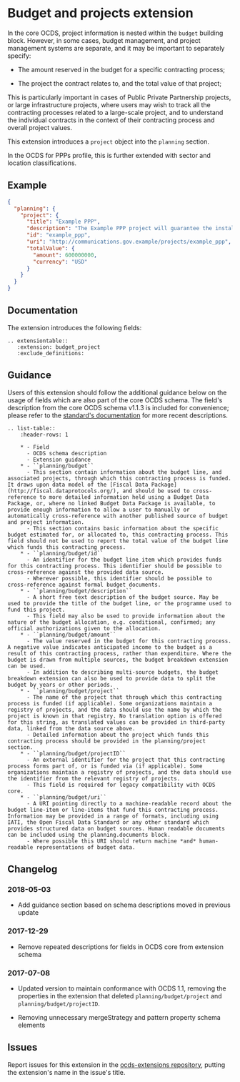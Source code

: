# Budget and projects extension

In the core OCDS, project information is nested within the `budget` building block. However, in some cases, budget management, and project management systems are separate, and it may be important to separately specify:

* The amount reserved in the budget for a specific contracting process;

* The project the contract relates to, and the total value of that project;

This is particularly important in cases of Public Private Partnership projects, or large infrastructure projects, where users may wish to track all the contracting processes related to a large-scale project, and to understand the individual contracts in the context of their contracting process and overall project values.

This extension introduces a `project` object into the `planning` section.

In the OCDS for PPPs profile, this is further extended with sector and location classifications.

## Example

```json
{
  "planning": {
    "project": {
      "title": "Example PPP",
      "description": "The Example PPP project will guarantee the installation of a wholesale shared network that allows the provision of telecommunications services by current and future operators.",
      "id": "example_ppp",
      "uri": "http://communications.gov.example/projects/example_ppp",
      "totalValue": {
        "amount": 600000000,
        "currency": "USD"
      }
    }
  }
}
```

## Documentation

The extension introduces the following fields:

```eval_rst
.. extensiontable::
   :extension: budget_project
   :exclude_definitions:
```

## Guidance

Users of this extension should follow the additional guidance below on the usage of fields which are also part of the core OCDS schema. The field's description from the core OCDS schema v1.1.3 is included for convenience; please refer to the [standard's documentation](http://standard.open-contracting.org) for more recent descriptions.

```eval_rst
.. list-table::
    :header-rows: 1

    * - Field
      - OCDS schema description
      - Extension guidance
    * - ``planning/budget``
      - This section contain information about the budget line, and associated projects, through which this contracting process is funded. It draws upon data model of the [Fiscal Data Package](http://fiscal.dataprotocols.org/), and should be used to cross-reference to more detailed information held using a Budget Data Package, or, where no linked Budget Data Package is available, to provide enough information to allow a user to manually or automatically cross-reference with another published source of budget and project information.
      - This section contains basic information about the specific budget estimated for, or allocated to, this contracting process. This field should not be used to report the total value of the budget line which funds this contracting process.
    * - ``planning/budget/id``
      - An identifier for the budget line item which provides funds for this contracting process. This identifier should be possible to cross-reference against the provided data source.
      - Wherever possible, this identifier should be possible to cross-reference against formal budget documents.
    * - ``planning/budget/description``
      - A short free text description of the budget source. May be used to provide the title of the budget line, or the programme used to fund this project.
      - This field may also be used to provide information about the nature of the budget allocation, e.g. conditional, confirmed; any official authorizations given to the allocation.
    * - ``planning/budget/amount``
      - The value reserved in the budget for this contracting process. A negative value indicates anticipated income to the budget as a result of this contracting process, rather than expenditure. Where the budget is drawn from multiple sources, the budget breakdown extension can be used.
      - In addition to describing multi-source budgets, the budget breakdown extension can also be used to provide data to split the budget by years or other periods.
    * - ``planning/budget/project``
      - The name of the project that through which this contracting process is funded (if applicable). Some organizations maintain a registry of projects, and the data should use the name by which the project is known in that registry. No translation option is offered for this string, as translated values can be provided in third-party data, linked from the data source above.
      - Detailed information about the project which funds this contracting process should be provided in the planning/project section.
    * - ``planning/budget/projectID``
      - An external identifier for the project that this contracting process forms part of, or is funded via (if applicable). Some organizations maintain a registry of projects, and the data should use the identifier from the relevant registry of projects.
      - This field is required for legacy compatibility with OCDS core.
    * - ``planning/budget/uri``
      - A URI pointing directly to a machine-readable record about the budget line-item or line-items that fund this contracting process. Information may be provided in a range of formats, including using IATI, the Open Fiscal Data Standard or any other standard which provides structured data on budget sources. Human readable documents can be included using the planning.documents block.
      - Where possible this URI should return machine *and* human-readable representations of budget data.
```

## Changelog

### 2018-05-03

* Add guidance section based on schema descriptions moved in previous update

### 2017-12-29

* Remove repeated descriptions for fields in OCDS core from extension schema

### 2017-07-08

* Updated version to maintain conformance with OCDS 1.1, removing the properties in the extension that deleted `planning/budget/project` and `planning/budget/projectID`.

* Removing unnecessary mergeStrategy and pattern property schema elements

## Issues

Report issues for this extension in the [ocds-extensions repository](https://github.com/open-contracting/ocds-extensions/issues), putting the extension's name in the issue's title.
